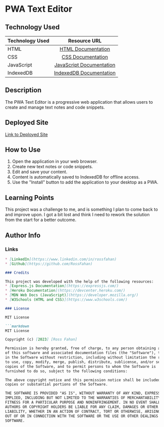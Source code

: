 # PWA Text Editor

## Technology Used 

| Technology Used         | Resource URL           | 
| ------------- |:-------------:| 
| HTML    | [HTML Documentation](https://developer.mozilla.org/en-US/docs/Web/HTML) | 
| CSS     | [CSS Documentation](https://developer.mozilla.org/en-US/docs/Web/CSS)      |   
| JavaScript | [JavaScript Documentation](https://developer.mozilla.org/en-US/docs/Web/JavaScript)     |    
| IndexedDB  | [IndexedDB Documentation](https://developer.mozilla.org/en-US/docs/Web/API/IndexedDB_API) |

## Description 

The PWA Text Editor is a progressive web application that allows users to create and manage text notes and code snippets.

## Deployed Site

[Link to Deployed Site](https://)

## How to Use

1. Open the application in your web browser.
2. Create new text notes or code snippets.
3. Edit and save your content.
4. Content is automatically saved to IndexedDB for offline access.
5. Use the "Install" button to add the application to your desktop as a PWA.

## Learning Points

This project was a challenge to me, and is something I plan to come back to and improve upon. I got a bit lost and think I need to rework the solution from the start for a better outcome.

## Author Info
### Links

```md
* [LinkedIn](https://www.linkedin.com/in/rossfahan)
* [Github](https://github.com/RossFahan)

### Credits

This project was developed with the help of the following resources:
* [Express.js Documentation](https://expressjs.com/)
* [Heroku Documentation](https://devcenter.heroku.com/)
* [MDN Web Docs (JavaScript)](https://developer.mozilla.org/)
* [W3Schools (HTML and CSS)](https://www.w3schools.com/)

### License

MIT License

```markdown
MIT License

Copyright (c) [2023] [Ross Fahan]

Permission is hereby granted, free of charge, to any person obtaining a copy
of this software and associated documentation files (the "Software"), to deal
in the Software without restriction, including without limitation the rights
to use, copy, modify, merge, publish, distribute, sublicense, and/or sell
copies of the Software, and to permit persons to whom the Software is
furnished to do so, subject to the following conditions:

The above copyright notice and this permission notice shall be included in all
copies or substantial portions of the Software.

THE SOFTWARE IS PROVIDED "AS IS", WITHOUT WARRANTY OF ANY KIND, EXPRESS OR
IMPLIED, INCLUDING BUT NOT LIMITED TO THE WARRANTIES OF MERCHANTABILITY,
FITNESS FOR A PARTICULAR PURPOSE AND NONINFRINGEMENT. IN NO EVENT SHALL THE
AUTHORS OR COPYRIGHT HOLDERS BE LIABLE FOR ANY CLAIM, DAMAGES OR OTHER
LIABILITY, WHETHER IN AN ACTION OF CONTRACT, TORT OR OTHERWISE, ARISING FROM,
OUT OF OR IN CONNECTION WITH THE SOFTWARE OR THE USE OR OTHER DEALINGS IN THE
SOFTWARE.
```